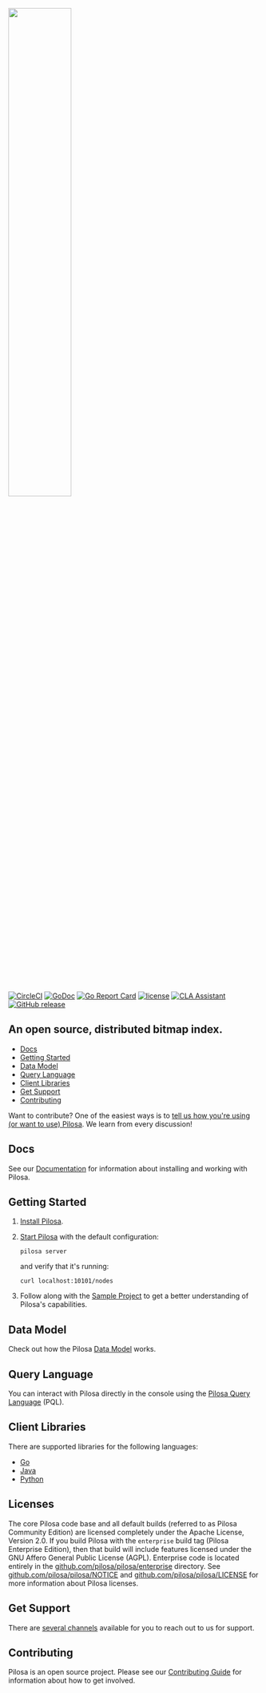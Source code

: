 <p>
    <a href="https://www.pilosa.com">
        <img src="https://www.pilosa.com/img/logo.svg" width="50%">
    </a>
</p>

[![CircleCI](https://circleci.com/gh/pilosa/pilosa/tree/master.svg?style=shield)](https://circleci.com/gh/pilosa/pilosa/tree/master)
[![GoDoc](https://godoc.org/github.com/pilosa/pilosa?status.svg)](https://godoc.org/github.com/pilosa/pilosa)
[![Go Report Card](https://goreportcard.com/badge/github.com/pilosa/pilosa)](https://goreportcard.com/report/github.com/pilosa/pilosa)
[![license](https://img.shields.io/github/license/pilosa/pilosa.svg)](https://github.com/pilosa/pilosa/blob/master/LICENSE)
[![CLA Assistant](https://cla-assistant.io/readme/badge/pilosa/pilosa)](https://cla-assistant.io/pilosa/pilosa)
[![GitHub release](https://img.shields.io/github/release/pilosa/pilosa.svg)](https://github.com/pilosa/pilosa/releases)

## An open source, distributed bitmap index.
- [Docs](#docs)
- [Getting Started](#getting-started)
- [Data Model](#data-model)
- [Query Language](#query-language)
- [Client Libraries](#client-libraries)
- [Get Support](#get-support)
- [Contributing](#contributing)

Want to contribute? One of the easiest ways is to [tell us how you're using (or want to use) Pilosa](https://github.com/pilosa/pilosa/issues/1074). We learn from every discussion!

## Docs

See our [Documentation](https://www.pilosa.com/docs/) for information about installing and working with Pilosa.


## Getting Started

1.  [Install Pilosa](https://www.pilosa.com/docs/installation/).

2.  [Start Pilosa](https://www.pilosa.com/docs/getting-started/#starting-pilosa) with the default configuration:

    ```shell
    pilosa server
    ```
    
    and verify that it's running:
    
    ```shell
    curl localhost:10101/nodes
    ```

3.  Follow along with the [Sample Project](https://www.pilosa.com/docs/getting-started/#sample-project) to get a better understanding of Pilosa's capabilities.


## Data Model

Check out how the Pilosa [Data Model](https://www.pilosa.com/docs/data-model/) works.


## Query Language

You can interact with Pilosa directly in the console using the [Pilosa Query Language](https://www.pilosa.com/docs/query-language/) (PQL).


## Client Libraries

There are supported libraries for the following languages:
- [Go](https://www.pilosa.com/docs/client-libraries/#go)
- [Java](https://www.pilosa.com/docs/client-libraries/#java)
- [Python](https://www.pilosa.com/docs/client-libraries/#python)

## Licenses

The core Pilosa code base and all default builds (referred to as Pilosa Community Edition) are licensed completely under the Apache License, Version 2.0.
If you build Pilosa with the `enterprise` build tag (Pilosa Enterprise Edition), then that build will include features licensed under the GNU Affero General
Public License (AGPL). Enterprise code is located entirely in the [github.com/pilosa/pilosa/enterprise](https://github.com/pilosa/pilosa/tree/master/enterprise)
directory. See [github.com/pilosa/pilosa/NOTICE](https://github.com/pilosa/pilosa/blob/master/NOTICE) and
[github.com/pilosa/pilosa/LICENSE](https://github.com/pilosa/pilosa/blob/master/LICENSE) for more information about Pilosa licenses.

## Get Support

There are [several channels](https://www.pilosa.com/community/#support) available for you to reach out to us for support.

## Contributing

Pilosa is an open source project. Please see our [Contributing Guide](CONTRIBUTING.md) for information about how to get involved.
